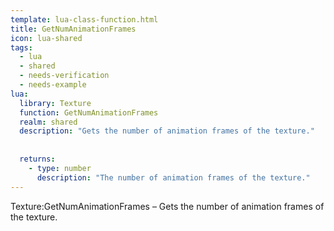 ```yaml
---
template: lua-class-function.html
title: GetNumAnimationFrames
icon: lua-shared
tags:
  - lua
  - shared
  - needs-verification
  - needs-example
lua:
  library: Texture
  function: GetNumAnimationFrames
  realm: shared
  description: "Gets the number of animation frames of the texture."
  
  
  returns:
    - type: number
      description: "The number of animation frames of the texture."
---
```


<div class="lua__search__keywords">
Texture:GetNumAnimationFrames &#x2013; Gets the number of animation frames of the texture.
</div>
